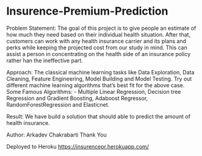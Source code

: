 # Insurence-Premium-Prediction

Problem Statement:
The goal of this project is to give people an estimate of how much they need based on their individual health situation. After that, customers can work with any health insurance carrier and its plans and perks while keeping the projected cost from our study in mind. This can assist a person in concentrating on the health side of an insurance policy rather han the ineffective part.

Approach:
The classical machine learning tasks like Data Exploration, Data Cleaning, Feature Engineering, Model Building and Model Testing. Try out different machine learning algorithms that’s best fit for the above case. Some Famous Algorithms: - Multiple Linear Regression, Decision tree Regression and Gradient Boosting, Adaboost Regressor, RandomForestRegression and Elasticnet.

Result:
We have build a solution that should able to predict the amount of health insurance.


Author: Arkadev Chakrabarti
Thank You

Deployed to Heroku https://insurencepr.herokuapp.com/
